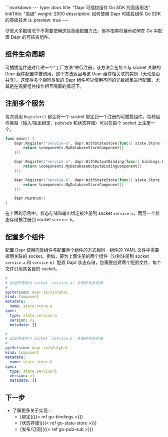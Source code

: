 <Meaning-Based Translation>
```markdown
---
type: docs
title: "Dapr 可插拔组件 Go SDK 的高级用法"
linkTitle: "高级"
weight: 2000
description: 如何使用 Dapr 可插拔组件 Go SDK 的高级技术
is_preview: true
---

尽管大多数情况下不需要使用这些高级配置方法，但本指南将展示如何在 Go 中配置 Dapr 的可插拔组件。

## 组件生命周期

可插拔组件通过传递一个“工厂方法”进行注册，该方法会在每个与 socket 关联的 Dapr 组件配置中被调用。这个方法返回与该 Dapr 组件相关联的实例（无论是否共享）。这使得多个相同类型的 Dapr 组件可以使用不同的元数据集进行配置，尤其是在需要组件操作相互隔离的情况下。

## 注册多个服务

每次调用 `Register()` 都会将一个 socket 绑定到一个注册的可插拔组件。每种组件类型（输入/输出绑定、pub/sub 和状态存储）可以在每个 socket 上注册一个。

```go
func main() {
	dapr.Register("service-a", dapr.WithStateStore(func() state.Store {
		return &components.MyDatabaseStoreComponent{}
	}))

	dapr.Register("service-a", dapr.WithOutputBinding(func() bindings.OutputBinding {
		return &components.MyDatabaseOutputBindingComponent{}
	}))

	dapr.Register("service-b", dapr.WithStateStore(func() state.Store {
		return &components.MyDatabaseStoreComponent{}
	}))

	dapr.MustRun()
}
```

在上面的示例中，状态存储和输出绑定被注册到 socket `service-a`，而另一个状态存储被注册到 socket `service-b`。

## 配置多个组件

配置 Dapr 使用托管组件与配置单个组件的方式相同 - 组件的 YAML 文件中需要指明关联的 socket。例如，要为上面注册的两个组件（分别注册到 socket `service-a` 和 `service-b`）配置 Dapr 状态存储，您需要创建两个配置文件，每个文件引用其各自的 socket。

```yaml
#
# 此组件使用与 socket `service-a` 关联的状态存储
#
apiVersion: dapr.io/v1alpha1
kind: Component
metadata:
  name: state-store-a
spec:
  type: state.service-a
  version: v1
  metadata: []
```

```yaml
#
# 此组件使用与 socket `service-b` 关联的状态存储
#
apiVersion: dapr.io/v1alpha1
kind: Component
metadata:
  name: state-store-b
spec:
  type: state.service-b
  version: v1
  metadata: []
```

## 下一步
- 了解更多关于实现：
  - [绑定]({{< ref go-bindings >}})
  - [状态存储]({{< ref go-state-store >}})
  - [发布/订阅]({{< ref go-pub-sub >}})
